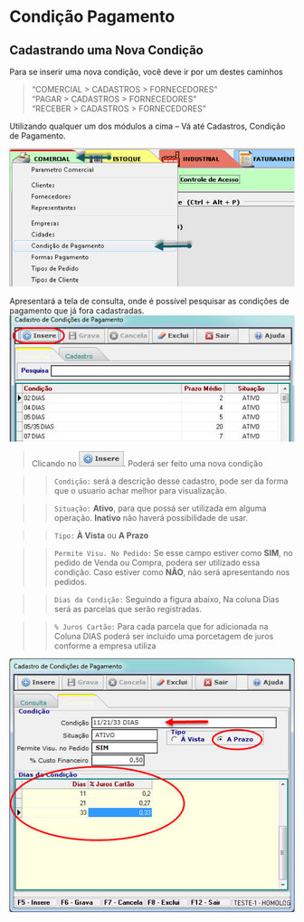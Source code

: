 # Condição Pagamento
## Cadastrando uma Nova Condição

Para se inserir uma nova condição, você deve ir por um destes caminhos

> “COMERCIAL > CADASTROS > FORNECEDORES”  
> “PAGAR > CADASTROS > FORNECEDORES”  
> “RECEBER > CADASTROS > FORNECEDORES”  

Utilizando qualquer um dos módulos a cima – Vá até Cadastros, Condição de Pagamento.  

![1](/img/cadastro-condicao-pagamento/1.png)  

Apresentará a tela de consulta, onde é possível pesquisar as condições de pagamento que já fora cadastradas.  
![2](/img/cadastro-condicao-pagamento/condicao.jpg)  

> Clicando no ![12](/img/botoeskm/insere.jpg). Poderá ser feito uma nova condição

>> `Condição:` será a descrição desse cadastro, pode ser da forma que o usuario achar melhor para visualização.  

>> `Situação:` **Ativo**, para que possá ser utilizada em alguma operação. **Inativo** não haverá possibilidade de usar.  

>> `Tipo:` **À Vista** ou **A Prazo**  

>> `Permite Visu. No Pedido:` Se esse campo estiver como **SIM**, no pedido de Venda ou Compra, podera ser utilizado essa condição. Caso estiver como **NÃO**, não será apresentando nos pedidos.  

>>`Dias da Condição:` Seguindo a figura abaixo, Na coluna Dias será as parcelas que serão registradas.  

>> `% Juros Cartão:` Para cada parcela que for adicionada na Coluna DIAS poderá ser incluido uma porcetagem de juros  conforme a empresa utiliza  

![3](/img/cadastro-condicao-pagamento/condicao2.jpg)  
